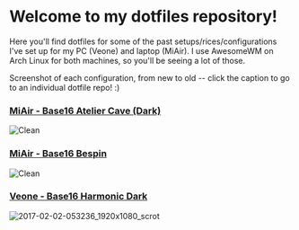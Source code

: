 # Welcome to my dotfiles repository!
Here you'll find dotfiles for some of the past setups/rices/configurations I've set up for my PC (Veone) and laptop (MiAir). I use AwesomeWM on Arch Linux for both machines, so you'll be seeing a lot of those.

Screenshot of each configuration, from new to old -- click the caption to go to an individual dotfile repo! :)

### [MiAir - Base16 Atelier Cave (Dark)](https://github.com/Relsre/dotfiles/tree/MiAir-base16-atelier-cave)
![Clean](https://raw.githubusercontent.com/Relsre/dotfiles/MiAir-base16-atelier-cave/screenshots/clean.png)

### [MiAir - Base16 Bespin](https://github.com/Relsre/dotfiles/tree/MiAir-bespin)
![Clean](https://raw.githubusercontent.com/Relsre/dotfiles/MiAir-bespin/screenshots/clean.png)

### [Veone - Base16 Harmonic Dark](https://github.com/Relsre/dotfiles/tree/Veone-base16-harmonic-dark)
![2017-02-02-053236_1920x1080_scrot](https://raw.githubusercontent.com/Relsre/dotfiles/Veone-base16-harmonic-dark/screenshots/clean.png)
